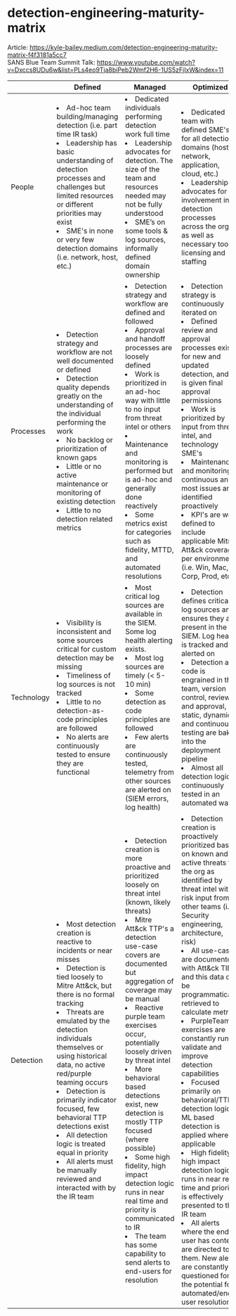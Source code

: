 # detection-engineering-maturity-matrix

Article: https://kyle-bailey.medium.com/detection-engineering-maturity-matrix-f4f3181a5cc7  
SANS Blue Team Summit Talk: https://www.youtube.com/watch?v=Dxccs8UDu6w&list=PLs4eo9Tja8biPeb2Wmf2H6-1US5zFjIxW&index=11

|            | Defined                                                                                                                                                                                                                                                                                                                                                                                                                                                                                                | Managed                                                                                                                                                                                                                                                                                                                                                                                                                                                                                                                                                                                                         | Optimized                                                                                                                                                                                                                                                                                                                                                                                                                                                                                                                                                                                                                                                                                                                                                                                                      |
|------------|--------------------------------------------------------------------------------------------------------------------------------------------------------------------------------------------------------------------------------------------------------------------------------------------------------------------------------------------------------------------------------------------------------------------------------------------------------------------------------------------------------|-----------------------------------------------------------------------------------------------------------------------------------------------------------------------------------------------------------------------------------------------------------------------------------------------------------------------------------------------------------------------------------------------------------------------------------------------------------------------------------------------------------------------------------------------------------------------------------------------------------------|----------------------------------------------------------------------------------------------------------------------------------------------------------------------------------------------------------------------------------------------------------------------------------------------------------------------------------------------------------------------------------------------------------------------------------------------------------------------------------------------------------------------------------------------------------------------------------------------------------------------------------------------------------------------------------------------------------------------------------------------------------------------------------------------------------------|
| People     | <li>Ad-hoc team building/managing detection (i.e. part time IR task) <li>Leadership has basic understanding of detection processes and challenges but limited resources or different priorities may exist <li>SME's in none or very few detection domains (i.e. network, host, etc.)                                                                                                                                                                                                               | <li>Dedicated individuals performing detection work full time <li>Leadership advocates for detection. The size of the team and resources needed may not be fully understood <li>SME’s on some tools & log sources, informally defined domain ownership                                                                                                                                                                                                                                                                                                                                                    | <li>Dedicated team with defined SME's for all detection domains (host, network, application, cloud, etc.) <li>Leadership advocates for involvement in detection processes across the org, as well as necessary tools, licensing and staffing                                                                                                                                                                                                                                                                                                                                                                                                                                                                                                                                                                            |
| Processes  | <li>Detection strategy and workflow are not well documented or defined <li>Detection quality depends greatly on the understanding of the individual performing the work <li>No backlog or prioritization of known gaps <li>Little or no active maintenance or monitoring of existing detection <li>Little to no detection related metrics                                                                                                                                                         | <li>Detection strategy and workflow are defined and followed <li>Approval and handoff processes are loosely defined  <li>Work is prioritized in an ad-hoc way with little to no input from threat intel or others <li>Maintenance and monitoring is performed but is ad-hoc and generally done reactively  <li>Some metrics exist for categories such as fidelity, MTTD, and automated resolutions                                                                                                                                                                                                          | <li>Detection strategy is continuously iterated on <li>Defined review and approval processes exist for new and updated detection, and IR is given final approval permissions <li>Work is prioritized by input from threat intel, and technology SME's <li>Maintenance and monitoring is continuous and most issues are identified proactively <li>KPI's are well defined to include applicable Mitre Att&ck coverage per environment (i.e. Win, Mac, Corp, Prod, etc.)                                                                                                                                                                                                                                                                                                                                                  |
| Technology | <li>Visibility is inconsistent and some sources critical for custom detection may be missing <li>Timeliness of log sources is not tracked <li>Little to no detection-as-code principles are followed <li>No alerts are continuously tested to ensure they are functional                                                                                                                                                                                                                          | <li>Most critical log sources are available in the SIEM. Some log health alerting exists. <li>Most log sources are timely (< 5-10 min) <li>Some detection as code principles are followed <li>Few alerts are continuously tested, telemetry from other sources are alerted on (SIEM errors, log health)                                                                                                                                                                                                                                                                                                      | <li>Detection defines critical log sources and ensures they are present in the SIEM. Log health is tracked and alerted on <li>Detection as code is engrained in the team, version control, review and approval, static, dynamic and continuous testing are baked into the deployment pipeline <li>Almost all detection logic is continuously tested in an automated way                                                                                                                                                                                                                                                                                                                                                                                                                                                           |
| Detection  | <li>Most detection creation is reactive to incidents or near misses <li>Detection is tied loosely to Mitre Att&ck, but there is no formal tracking <li>Threats are emulated by the detection individuals themselves or using historical data, no active red/purple teaming occurs <li>Detection is primarily indicator focused, few behavioral TTP detections exist <li>All detection logic is treated equal in priority <li>All alerts must be manually reviewed and interacted with by the IR team | <li>Detection creation is more proactive and prioritized loosely on threat intel (known, likely threats) <li>Mitre Att&ck TTP's a detection use-case covers are documented but aggregation of coverage may be manual <li>Reactive purple team exercises occur, potentially loosely driven by threat intel <li>More behavioral based detections exist, new detection is mostly TTP focused (where possible)  <li>Some high fidelity, high impact detection logic runs in near real time and priority is communicated to IR <li>The team has some capability to send alerts to end-users for resolution | <li>Detection creation is proactively prioritized based on known and active threats to the org as identified by threat intel with risk input from other teams (i.e Security engineering, architecture, risk) <li>All use-cases are documented with Att&ck TID's and this data can be programmatically retrieved to calculate metrics <li>PurpleTeam exercises are constantly run to validate and improve detection capabilities   <li>Focused primarily on behavioral/TTP detection logic. ML based detection is applied where applicable <li>High fidelity, high impact detection logic runs in near real time and priority is effectively presented to the IR team <li>All alerts where the end-user has context are directed to them. New alerts are constantly questioned for the potential for automated/end-user resolution |

